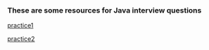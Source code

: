 ### These are some resources for Java interview questions
[practice1](https://www.java67.com/2015/12/top-30-oops-concept-interview-questions-answers-java.html)

[practice2](https://www.edureka.co/blog/interview-questions/java-interview-questions/)
